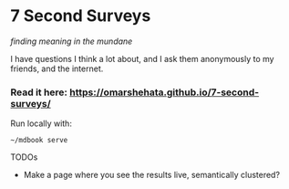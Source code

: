 # 7 Second Surveys

_finding meaning in the mundane_ 

I have questions I think a lot about, and I ask them anonymously to my friends, and the internet.

### Read it here: https://omarshehata.github.io/7-second-surveys/

Run locally with:

```
~/mdbook serve
```

TODOs

- Make a page where you see the results live, semantically clustered?
